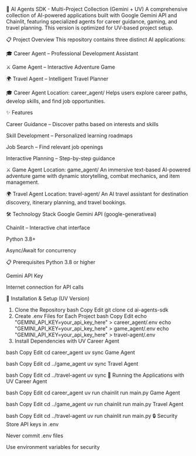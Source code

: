 🤖 AI Agents SDK - Multi-Project Collection (Gemini + UV)
A comprehensive collection of AI-powered applications built with Google Gemini API and Chainlit, featuring specialized agents for career guidance, gaming, and travel planning.
This version is optimized for UV-based project setup.

📋 Project Overview
This repository contains three distinct AI applications:

🎓 Career Agent – Professional Development Assistant

⚔️ Game Agent – Interactive Adventure Game

🌍 Travel Agent – Intelligent Travel Planner

🎓 Career Agent
Location: career_agent/
Helps users explore career paths, develop skills, and find job opportunities.

✨ Features

Career Guidance – Discover paths based on interests and skills

Skill Development – Personalized learning roadmaps

Job Search – Find relevant job openings

Interactive Planning – Step-by-step guidance

⚔️ Game Agent
Location: game_agent/
An immersive text-based AI-powered adventure game with dynamic storytelling, combat mechanics, and item management.

🌍 Travel Agent
Location: travel-agent/
An AI travel assistant for destination discovery, itinerary planning, and travel bookings.

🛠️ Technology Stack
Google Gemini API (google-generativeai)

Chainlit – Interactive chat interface

Python 3.8+

Async/Await for concurrency

📋 Prerequisites
Python 3.8 or higher

Gemini API Key

Internet connection for API calls

🔧 Installation & Setup (UV Version)
1. Clone the Repository
bash
Copy
Edit
git clone <repository-url>
cd ai-agents-sdk
2. Create .env Files for Each Project
bash
Copy
Edit
echo "GEMINI_API_KEY=your_api_key_here" > career_agent/.env
echo "GEMINI_API_KEY=your_api_key_here" > game_agent/.env
echo "GEMINI_API_KEY=your_api_key_here" > travel-agent/.env
3. Install Dependencies with UV
Career Agent

bash
Copy
Edit
cd career_agent
uv sync
Game Agent

bash
Copy
Edit
cd ../game_agent
uv sync
Travel Agent

bash
Copy
Edit
cd ../travel-agent
uv sync
🚀 Running the Applications with UV
Career Agent

bash
Copy
Edit
cd career_agent
uv run chainlit run main.py
Game Agent

bash
Copy
Edit
cd ../game_agent
uv run chainlit run main.py
Travel Agent

bash
Copy
Edit
cd ../travel-agent
uv run chainlit run main.py
🔒 Security
Store API keys in .env

Never commit .env files

Use environment variables for security
